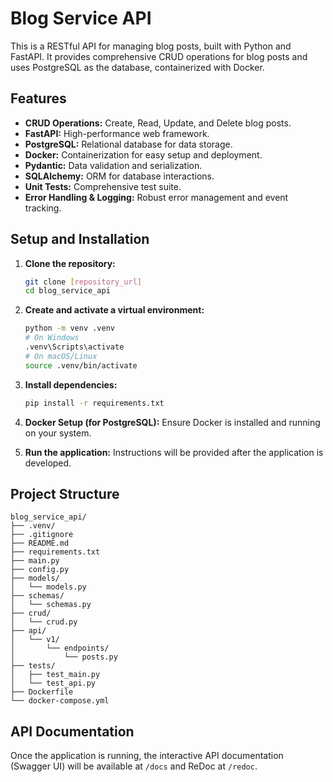# Blog Service API

This is a RESTful API for managing blog posts, built with Python and FastAPI. It provides comprehensive CRUD operations for blog posts and uses PostgreSQL as the database, containerized with Docker.

## Features

*   **CRUD Operations:** Create, Read, Update, and Delete blog posts.
*   **FastAPI:** High-performance web framework.
*   **PostgreSQL:** Relational database for data storage.
*   **Docker:** Containerization for easy setup and deployment.
*   **Pydantic:** Data validation and serialization.
*   **SQLAlchemy:** ORM for database interactions.
*   **Unit Tests:** Comprehensive test suite.
*   **Error Handling & Logging:** Robust error management and event tracking.

## Setup and Installation

1.  **Clone the repository:**
    ```bash
    git clone [repository_url]
    cd blog_service_api
    ```

2.  **Create and activate a virtual environment:**
    ```bash
    python -m venv .venv
    # On Windows
    .venv\Scripts\activate
    # On macOS/Linux
    source .venv/bin/activate
    ```

3.  **Install dependencies:**
    ```bash
    pip install -r requirements.txt
    ```

4.  **Docker Setup (for PostgreSQL):**
    Ensure Docker is installed and running on your system.

5.  **Run the application:**
    Instructions will be provided after the application is developed.

## Project Structure

```
blog_service_api/
├── .venv/
├── .gitignore
├── README.md
├── requirements.txt
├── main.py
├── config.py
├── models/
│   └── models.py
├── schemas/
│   └── schemas.py
├── crud/
│   └── crud.py
├── api/
│   └── v1/
│       └── endpoints/
│           └── posts.py
├── tests/
│   ├── test_main.py
│   └── test_api.py
├── Dockerfile
└── docker-compose.yml
```

## API Documentation

Once the application is running, the interactive API documentation (Swagger UI) will be available at `/docs` and ReDoc at `/redoc`.